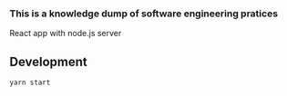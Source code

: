 ### This is a knowledge dump of software engineering pratices

React app with node.js server

## Development
`yarn start`